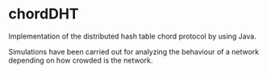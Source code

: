 # chordDHT
Implementation of the distributed hash table chord protocol by using Java.

Simulations have been carried out for analyzing the behaviour of a network depending on how crowded is the network.
